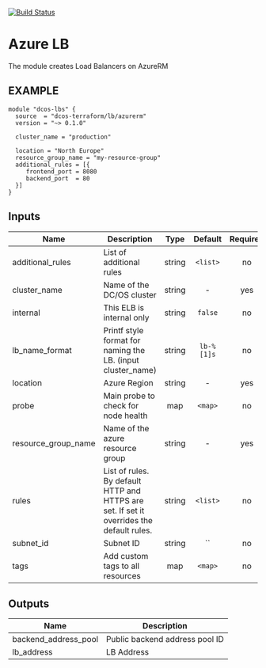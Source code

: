 [![Build Status](https://jenkins-terraform.mesosphere.com/service/dcos-terraform-jenkins/job/dcos-terraform/job/terraform-azurerm-lb/job/master/badge/icon)](https://jenkins-terraform.mesosphere.com/service/dcos-terraform-jenkins/job/dcos-terraform/job/terraform-azurerm-lb/job/master/)

Azure LB
============
The module creates Load Balancers on AzureRM

EXAMPLE
-------

```hcl
module "dcos-lbs" {
  source  = "dcos-terraform/lb/azurerm"
  version = "~> 0.1.0"

  cluster_name = "production"

  location = "North Europe"
  resource_group_name = "my-resource-group"
  additional_rules = [{
     frontend_port = 8080
     backend_port  = 80
  }]
}
```


## Inputs

| Name | Description | Type | Default | Required |
|------|-------------|:----:|:-----:|:-----:|
| additional_rules | List of additional rules | string | `<list>` | no |
| cluster_name | Name of the DC/OS cluster | string | - | yes |
| internal | This ELB is internal only | string | `false` | no |
| lb_name_format | Printf style format for naming the LB. (input cluster_name) | string | `lb-%[1]s` | no |
| location | Azure Region | string | - | yes |
| probe | Main probe to check for node health | map | `<map>` | no |
| resource_group_name | Name of the azure resource group | string | - | yes |
| rules | List of rules. By default HTTP and HTTPS are set. If set it overrides the default rules. | string | `<list>` | no |
| subnet_id | Subnet ID | string | `` | no |
| tags | Add custom tags to all resources | map | `<map>` | no |

## Outputs

| Name | Description |
|------|-------------|
| backend_address_pool | Public backend address pool ID |
| lb_address | LB Address |

